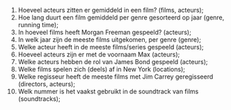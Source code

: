 1. Hoeveel acteurs zitten er gemiddeld in een film? (films, acteurs);
2. Hoe lang duurt een film gemiddeld per genre gesorteerd op jaar (genre, running time);
3. In hoeveel films heeft Morgan Freeman gespeeld? (acteurs);
4. In welk jaar zijn de meeste films uitgekomen, per genre (genre);
5. Welke acteur heeft in de meeste films/series gespeeld (acteurs);
6. Hoeveel acteurs zijn er met de voornaam Max (acteurs);
7. Welke acteurs hebben de rol van James Bond gespeeld (acteurs);
8. Welke films spelen zich (deels) af in New York (locations);
9. Welke regisseur heeft de meeste films met Jim Carrey geregisseerd (directors, acteurs);
10. Welk nummer is het vaakst gebruikt in de soundtrack van films (soundtracks);